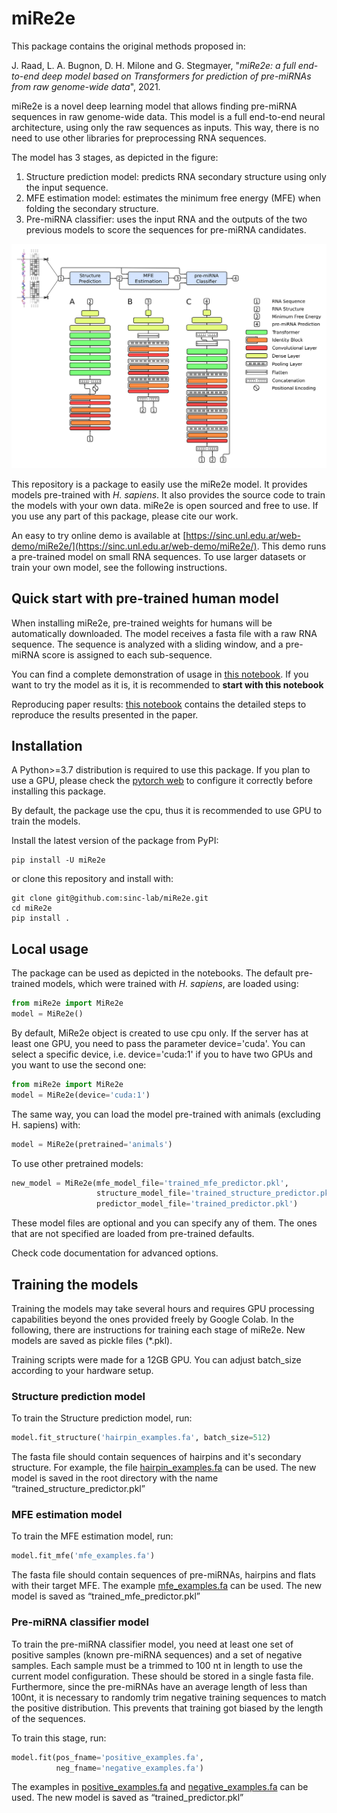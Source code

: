 # miRe2e

This package contains the original methods proposed in:

J. Raad, L. A. Bugnon, D. H. Milone and G. Stegmayer, "*miRe2e: a full
end-to-end deep model based on Transformers for prediction
of pre-miRNAs from raw genome-wide data*", 2021.

miRe2e is a novel deep learning model that allows
finding  pre-miRNA sequences in raw genome-wide data. This model is a full
end-to-end neural architecture, using only the raw sequences as inputs.
This way, there is no need to use other libraries for preprocessing RNA sequences.

The model has 3 stages, as depicted in the figure:

1. Structure prediction model: predicts RNA secondary structure using only the input  sequence.
2. MFE estimation model: estimates the minimum free energy (MFE) when folding the secondary  structure.
3. Pre-miRNA classifier: uses the input RNA and the outputs of the two previous
  models to score the sequences for pre-miRNA candidates.
 
![Abstract](abstract.png)

This repository is a package to easily use the miRe2e model. It provides models pre-trained with *H. sapiens*. It also provides the source code to train the models with your own data. miRe2e is open sourced and free to use. If you use any part of this package, please cite our work. 

An easy to try online demo is available at [https://sinc.unl.edu.ar/web-demo/miRe2e/](https://sinc.unl.edu.ar/web-demo/miRe2e/). This demo runs a pre-trained model on small RNA sequences. To use larger datasets or train your own model, see the following instructions.

## Quick start with pre-trained human model

When installing miRe2e, pre-trained weights for humans will be automatically downloaded.
The model receives a fasta file with a raw RNA sequence. The sequence is
analyzed with a sliding window, and a pre-miRNA score is assigned to each sub-sequence. 

You can find a complete demonstration of usage in [this notebook](https://colab.research.google.com/drive/1k_4T4a5i79SQ3cQEEfCmgY_jp7RkLQ8b). If you want to try the model as it is, it is recommended to **start with this notebook**

Reproducing paper results: [this notebook](https://colab.research.google.com/drive/1pI2SmT9s20LxnhJ_y8Tu4loDuyFNJNLi) contains the detailed steps to reproduce the results presented in the paper. 



## Installation

A Python>=3.7 distribution is required to use this package. If you plan to use a GPU, please check the [pytorch web](https://pytorch.org/get-started/locally/) to configure it correctly before installing this package. 

By default, the package use the cpu, thus it is recommended to use GPU to train the models.

Install the latest version of the package from PyPI:

    pip install -U miRe2e

 or clone this repository and install with:

    git clone git@github.com:sinc-lab/miRe2e.git
    cd miRe2e
    pip install .

## Local usage

The package can be used as depicted in the notebooks. The default pre-trained models, which were trained with *H. sapiens*, are loaded using:

```python
from miRe2e import MiRe2e
model = MiRe2e()
```

By default, MiRe2e object is created to use cpu only. If the server has at least one GPU, you need to pass the parameter device='cuda'. You can select a specific device, i.e. device='cuda:1' if you to have two  GPUs and you want to use the second one:

```python
from miRe2e import MiRe2e
model = MiRe2e(device='cuda:1')
```

The same way, you can load the model pre-trained with animals (excluding H. sapiens) with:
 
```python
model = MiRe2e(pretrained='animals')
```
To use other pretrained models:

```python
new_model = MiRe2e(mfe_model_file='trained_mfe_predictor.pkl',
                   structure_model_file='trained_structure_predictor.pkl',
                   predictor_model_file='trained_predictor.pkl')
```
These model files are optional and you can specify any of them. The ones that are not specified are loaded from pre-trained defaults. 
 
Check code documentation for advanced options.

## Training the models

Training the models may take several hours and requires GPU processing 
capabilities beyond the ones provided freely by Google Colab. In the 
following, there are instructions for training each stage of miRe2e. New models are saved as  pickle files (*.pkl). 

Training scripts were made for a 12GB GPU. You can adjust batch_size according to your hardware setup.
  

### Structure prediction model

To train the Structure prediction model, run:
```python
model.fit_structure('hairpin_examples.fa', batch_size=512)
```
The fasta file should contain sequences of hairpins and it's secondary structure. For example, the file [hairpin_examples.fa](https://sourceforge.net/projects/sourcesinc/files/mire2e/data/hairpin_examples.zip/download) can be used. The new model is saved in the root directory with the name “trained_structure_predictor.pkl”

### MFE estimation model

To train the MFE estimation model, run:
```python
model.fit_mfe('mfe_examples.fa')
```

The fasta file should contain sequences of pre-miRNAs, hairpins and flats with their target MFE. The example [mfe_examples.fa](https://sourceforge.net/projects/sourcesinc/files/mire2e/data/mfe_examples.zip/download) can be used. The new model is saved as “trained_mfe_predictor.pkl” 


### Pre-miRNA classifier model

To train the pre-miRNA classifier model, you need at least one set of 
positive samples (known pre-miRNA sequences) and a set of negative samples. 
Each sample must be a trimmed to 100 nt in length to use the current 
model configuration. These should be stored in a single fasta file. Furthermore, since the pre-miRNAs have an average length of less 
than 100nt, it is  necessary to randomly trim negative training sequences to match the positive distribution. This prevents that training got biased by the length of the sequences.          

To train this stage, run:

```python
model.fit(pos_fname='positive_examples.fa', 
          neg_fname='negative_examples.fa')
```
The examples in [positive_examples.fa](https://sourceforge.net/projects/sourcesinc/files/mire2e/data/positive_examples.zip/download) and [negative_examples.fa](https://sourceforge.net/projects/sourcesinc/files/mire2e/data/negative_examples.zip/download) can be used. The new model is saved as “trained_predictor.pkl”
